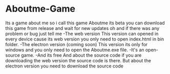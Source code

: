 # Aboutme-Game
Its a game about me so i call this game Aboutme its beta
you can download this game from release
and wait for new updates
oh and if there was any problem or bug just tell me
-The web version
This version can opened in every device cause its web version you only need to open index.html in bin folder.
-The electron version (coming soon)
This version its only for windows and you only need to open the Aboutme.exe file.
-It's an open-source game.
-And its free
And about the source code if you are downloading the web version the source code is there.
But about the electron version you need to download the source code
